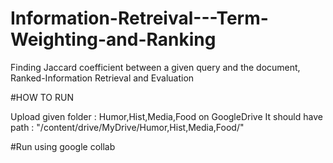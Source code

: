 # Information-Retreival---Term-Weighting-and-Ranking
Finding Jaccard coefficient between a given query and the document, Ranked-Information Retrieval and Evaluation

#HOW TO RUN


Upload given folder : Humor,Hist,Media,Food on GoogleDrive 
It should have path : "/content/drive/MyDrive/Humor,Hist,Media,Food/"

#Run using google collab 
